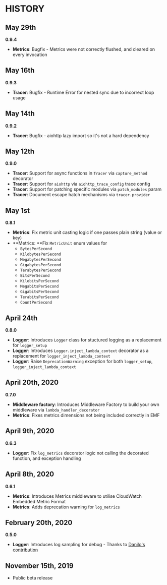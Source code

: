# HISTORY 

## May 29th

**0.9.4**

* **Metrics**: Bugfix - Metrics were not correctly flushed, and cleared on every invocation

## May 16th

**0.9.3**

* **Tracer**: Bugfix - Runtime Error for nested sync due to incorrect loop usage

## May 14th

**0.9.2**

* **Tracer**: Bugfix - aiohttp lazy import so it's not a hard dependency

## May 12th

**0.9.0**

* **Tracer**: Support for async functions in `Tracer` via `capture_method` decorator
* **Tracer**: Support for `aiohttp` via `aiohttp_trace_config` trace config
* **Tracer**: Support for patching specific modules via `patch_modules` param
* **Tracer**: Document escape hatch mechanisms via `tracer.provider`

## May 1st

**0.8.1**

* **Metrics**: Fix metric unit casting logic if one passes plain string (value or key)
* **Metrics: **Fix `MetricUnit` enum values for
    - `BytesPerSecond`
    - `KilobytesPerSecond`
    - `MegabytesPerSecond`
    - `GigabytesPerSecond`
    - `TerabytesPerSecond`
    - `BitsPerSecond`
    - `KilobitsPerSecond`
    - `MegabitsPerSecond`
    - `GigabitsPerSecond`
    - `TerabitsPerSecond`
    - `CountPerSecond`

## April 24th

**0.8.0**

* **Logger**: Introduces `Logger` class for stuctured logging as a replacement for `logger_setup`
* **Logger**: Introduces `Logger.inject_lambda_context` decorator as a replacement for `logger_inject_lambda_context`
* **Logger**: Raise `DeprecationWarning` exception for both `logger_setup`, `logger_inject_lambda_context`

## April 20th, 2020

**0.7.0**

* **Middleware factory**: Introduces Middleware Factory to build your own middleware via `lambda_handler_decorator`
* **Metrics**: Fixes metrics dimensions not being included correctly in EMF

## April 9th, 2020

**0.6.3**

* **Logger**: Fix `log_metrics` decorator logic not calling the decorated function, and exception handling

## April 8th, 2020

**0.6.1**

* **Metrics**: Introduces Metrics middleware to utilise CloudWatch Embedded Metric Format
* **Metrics**: Adds deprecation warning for `log_metrics`

## February 20th, 2020

**0.5.0**

* **Logger**: Introduces log sampling for debug - Thanks to [Danilo's contribution](https://github.com/awslabs/aws-lambda-powertools/pull/7)

## November 15th, 2019 

* Public beta release
